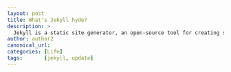 ```yaml
---
layout: post
title: What's Jekyll hyde?
description: >
  Jekyll is a static site generator, an open-source tool for creating simple yet powerful websites of all shapes and sizes.
author: author2
canonical_url:
categories: [Life]
tags:       [jekyll, update]
---
```




[docs]: ../../docs/README.md
